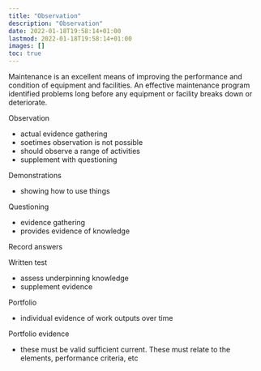 ```yaml
---
title: "Observation"
description: "Observation"
date: 2022-01-18T19:58:14+01:00
lastmod: 2022-01-18T19:58:14+01:00
images: []
toc: true
---
```



Maintenance is an excellent means of improving the performance and condition of equipment and facilities. An effective maintenance program identified problems long before any equipment or facility breaks down or deteriorate.



Observation 
- actual evidence gathering
- soetimes observation is not possible
- should observe a range of activities
- supplement with questioning


Demonstrations
- showing how to use things

Questioning 
- evidence gathering 
- provides evidence of knowledge

Record answers

Written test
- assess underpinning knowledge 
- supplement evidence 


Portfolio
- individual evidence of work outputs over time


Portfolio evidence
- these must be valid sufficient current. These must relate to the elements, performance criteria, etc